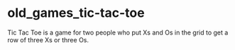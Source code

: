 # old_games_tic-tac-toe
Tic Tac Toe is a game for two people who put Xs and Os in the grid to get a row of three Xs or three Os.
